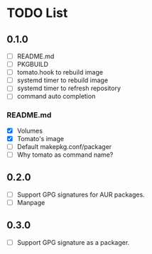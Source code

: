 # TODO List

## 0.1.0

  - [ ] README.md
  - [ ] PKGBUILD
  - [ ] tomato.hook to rebuild image
  - [ ] systemd timer to rebuild image
  - [ ] systemd timer to refresh repository
  - [ ] command auto completion

### README.md

  - [X] Volumes
  - [X] Tomato's image
  - [ ] Default makepkg.conf/packager
  - [ ] Why tomato as command name?

## 0.2.0

  - [ ] Support GPG signatures for AUR packages.
  - [ ] Manpage

## 0.3.0

  - [ ] Support GPG signature as a packager.
